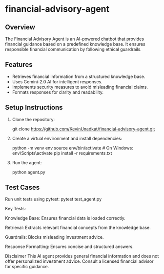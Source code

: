 # financial-advisory-agent  

## Overview  
The Financial Advisory Agent is an AI-powered chatbot that provides financial guidance based on a predefined knowledge base. It ensures responsible financial communication by following ethical guardrails.  

## Features  
- Retrieves financial information from a structured knowledge base.  
- Uses Gemini-2.0 AI for intelligent responses.  
- Implements security measures to avoid misleading financial claims.  
- Formats responses for clarity and readability.  

## Setup Instructions  

1. Clone the repository:

   git clone https://github.com/KevinUnadkat/financial-advisory-agent.git

2. Create a virtual environment and install dependencies:
   
   python -m venv env
   source env/bin/activate  # On Windows: env\Scripts\activate
   pip install -r requirements.txt

3. Run the agent:
   
   python agent.py


## Test Cases
Run unit tests using pytest:
   pytest test_agent.py
   
Key Tests:

Knowledge Base: Ensures financial data is loaded correctly.

Retrieval: Extracts relevant financial concepts from the knowledge base.

Guardrails: Blocks misleading investment advice.

Response Formatting: Ensures concise and structured answers.

Disclaimer
This AI agent provides general financial information and does not offer personalized investment advice. Consult a licensed financial advisor for specific guidance.